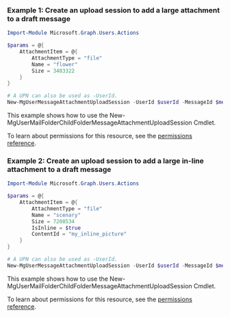 ### Example 1: Create an upload session to add a large attachment to a draft message

```powershellImport-Module Microsoft.Graph.Users.Actions

$params = @{
	AttachmentItem = @{
		AttachmentType = "file"
		Name = "flower"
		Size = 3483322
	}
}

# A UPN can also be used as -UserId.
New-MgUserMessageAttachmentUploadSession -UserId $userId -MessageId $messageId -BodyParameter $params
```
This example shows how to use the New-MgUserMailFolderChildFolderMessageAttachmentUploadSession Cmdlet.
To learn about permissions for this resource, see the [permissions reference](/graph/permissions-reference).

### Example 2: Create an upload session to add a large in-line attachment to a draft message

```powershellImport-Module Microsoft.Graph.Users.Actions

$params = @{
	AttachmentItem = @{
		AttachmentType = "file"
		Name = "scenary"
		Size = 7208534
		IsInline = $true
		ContentId = "my_inline_picture"
	}
}

# A UPN can also be used as -UserId.
New-MgUserMessageAttachmentUploadSession -UserId $userId -MessageId $messageId -BodyParameter $params
```
This example shows how to use the New-MgUserMailFolderChildFolderMessageAttachmentUploadSession Cmdlet.
To learn about permissions for this resource, see the [permissions reference](/graph/permissions-reference).

